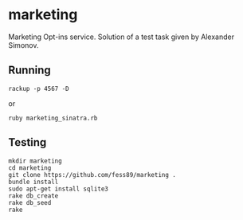 marketing
=========

Marketing Opt-ins service. Solution of a test task given by Alexander Simonov.

Running
-------

    rackup -p 4567 -D
    
or

    ruby marketing_sinatra.rb

Testing
-------
    mkdir marketing  
    cd marketing
    git clone https://github.com/fess89/marketing .
    bundle install
    sudo apt-get install sqlite3
    rake db_create
    rake db_seed
    rake

